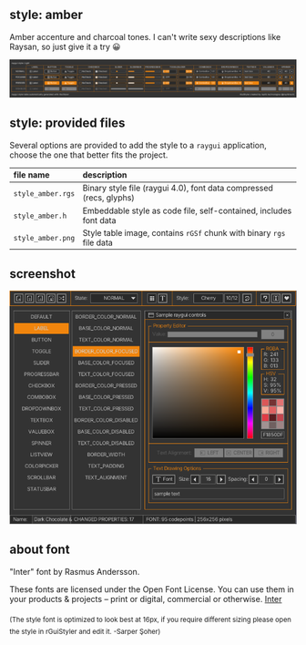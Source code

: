 ## style: amber

Amber accenture and charcoal tones. I can't write sexy descriptions like Raysan, so just give it a try 😀

![amber style table](style_amber.png)

## style: provided files

Several options are provided to add the style to a `raygui` application, choose the one that better fits the project.

| file name | description |
| :-------- | :---------- |
| `style_amber.rgs` | Binary style file (raygui 4.0), font data compressed (recs, glyphs) |
| `style_amber.h` | Embeddable style as code file, self-contained, includes font data |
| `style_amber.png` | Style table image, contains `rGSf` chunk with binary `rgs` file data |

## screenshot

![amber style screen](screenshot.png)

## about font

"Inter" font by Rasmus Andersson.

These fonts are licensed under the Open Font License.
You can use them in your products & projects – print or digital, commercial or otherwise.
[Inter](https://fonts.google.com/specimen/Inter/about)

<sub>(The style font is optimized to look best at 16px, if you require different sizing please open the style in rGuiStyler and edit it. -Sarper Şoher)</sub>
